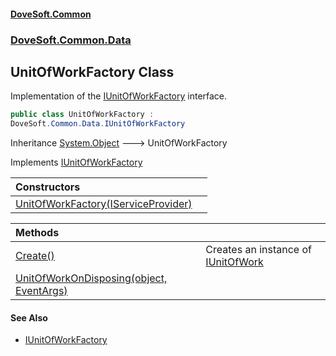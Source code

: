 #### [DoveSoft.Common](readme.md 'readme')
### [DoveSoft.Common.Data](DoveSoft_Common_Data.md 'DoveSoft.Common.Data')
## UnitOfWorkFactory Class
Implementation of the [IUnitOfWorkFactory](IUnitOfWorkFactory.md 'DoveSoft.Common.Data.IUnitOfWorkFactory') interface.  
```csharp
public class UnitOfWorkFactory :
DoveSoft.Common.Data.IUnitOfWorkFactory
```

Inheritance [System.Object](https://docs.microsoft.com/en-us/dotnet/api/System.Object 'System.Object') &#129106; UnitOfWorkFactory  

Implements [IUnitOfWorkFactory](IUnitOfWorkFactory.md 'DoveSoft.Common.Data.IUnitOfWorkFactory')  

| Constructors | |
| :--- | :--- |
| [UnitOfWorkFactory(IServiceProvider)](UnitOfWorkFactory__ctor_XU56oPa1lH7RQf2PRPYg5w.md 'DoveSoft.Common.Data.UnitOfWorkFactory.UnitOfWorkFactory(System.IServiceProvider)') |  |

| Methods | |
| :--- | :--- |
| [Create()](UnitOfWorkFactory_Create().md 'DoveSoft.Common.Data.UnitOfWorkFactory.Create()') | Creates an instance of [IUnitOfWork](IUnitOfWork.md 'DoveSoft.Common.Data.IUnitOfWork') |
| [UnitOfWorkOnDisposing(object, EventArgs)](UnitOfWorkFactory_UnitOfWorkOnDisposing_xzhjt+6L8+Rzjr8RL7U+7w.md 'DoveSoft.Common.Data.UnitOfWorkFactory.UnitOfWorkOnDisposing(object, System.EventArgs)') |  |
#### See Also
- [IUnitOfWorkFactory](IUnitOfWorkFactory.md 'DoveSoft.Common.Data.IUnitOfWorkFactory')
